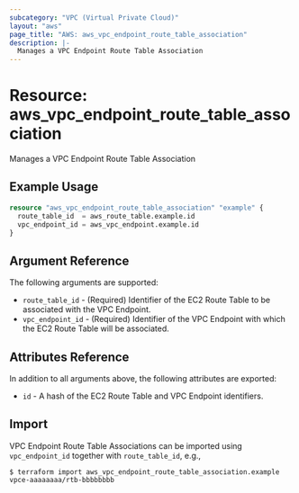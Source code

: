 ```yaml
---
subcategory: "VPC (Virtual Private Cloud)"
layout: "aws"
page_title: "AWS: aws_vpc_endpoint_route_table_association"
description: |-
  Manages a VPC Endpoint Route Table Association
---
```


# Resource: aws_vpc_endpoint_route_table_association

Manages a VPC Endpoint Route Table Association

## Example Usage

```terraform
resource "aws_vpc_endpoint_route_table_association" "example" {
  route_table_id  = aws_route_table.example.id
  vpc_endpoint_id = aws_vpc_endpoint.example.id
}
```

## Argument Reference

The following arguments are supported:

* `route_table_id` - (Required) Identifier of the EC2 Route Table to be associated with the VPC Endpoint.
* `vpc_endpoint_id` - (Required) Identifier of the VPC Endpoint with which the EC2 Route Table will be associated.

## Attributes Reference

In addition to all arguments above, the following attributes are exported:

* `id` - A hash of the EC2 Route Table and VPC Endpoint identifiers.

## Import

VPC Endpoint Route Table Associations can be imported using `vpc_endpoint_id` together with `route_table_id`,
e.g.,

```
$ terraform import aws_vpc_endpoint_route_table_association.example vpce-aaaaaaaa/rtb-bbbbbbbb
```

<!-- cache-key: cdktf-0.17.0-pre.15 input-cda3ce1d04e4046d8ae4611f1d1d64b19b361edefe91a878733ad1f421b29e74 -->